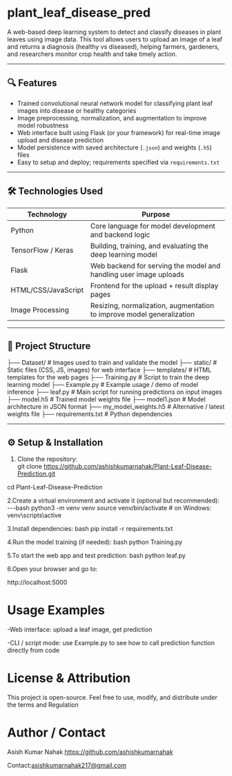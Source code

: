 # plant_leaf_disease_pred

A web-based deep learning system to detect and classify diseases in plant leaves using image data. This tool allows users to upload an image of a leaf and returns a diagnosis (healthy vs diseased), helping farmers, gardeners, and researchers monitor crop health and take timely action.

---

## 🔍 Features

- Trained convolutional neural network model for classifying plant leaf images into disease or healthy categories  
- Image preprocessing, normalization, and augmentation to improve model robustness  
- Web interface built using Flask (or your framework) for real-time image upload and disease prediction  
- Model persistence with saved architecture (`.json`) and weights (`.h5`) files  
- Easy to setup and deploy; requirements specified via `requirements.txt`

---

## 🛠️ Technologies Used

| Technology | Purpose |
|-------------|----------------------------------------------|
| Python | Core language for model development and backend logic |
| TensorFlow / Keras | Building, training, and evaluating the deep learning model |
| Flask | Web backend for serving the model and handling user image uploads |
| HTML/CSS/JavaScript | Frontend for the upload + result display pages |
| Image Processing | Resizing, normalization, augmentation to improve model generalization |

---

## 📁 Project Structure

├── Dataset/ # Images used to train and validate the model
├── static/ # Static files (CSS, JS, images) for web interface
├── templates/ # HTML templates for the web pages
├── Training.py # Script to train the deep learning model
├── Example.py # Example usage / demo of model inference
├── leaf.py # Main script for running predictions on input images
├── model.h5 # Trained model weights file
├── model1.json # Model architecture in JSON format
├── my_model_weights.h5 # Alternative / latest weights file
├── requirements.txt # Python dependencies


---

## ⚙️ Setup & Installation

1. Clone the repository:  
git clone https://github.com/ashishkumarnahak/Plant-Leaf-Disease-Prediction.git

cd Plant-Leaf-Disease-Prediction

2.Create a virtual environment and activate it (optional but recommended):  
---bash
python3 -m venv venv
source  venv/bin/activate  # on Windows: venv\scripts\active

3.Install dependencies:
bash
pip install -r requirements.txt

4.Run the model training (if needed):
bash
python Training.py

5.To start the web app and test prediction:
bash
python leaf.py

6.Open your browser and go to:

http://localhost:5000

# Usage Examples

-Web interface: upload a leaf image, get prediction

-CLI / script mode: use Example.py to see how to call prediction function directly from code

# License & Attribution

This project is open-source. Feel free to use, modify, and distribute under the terms and Regulation

 # Author / Contact

Asish Kumar Nahak
https://github.com/ashishkumarnahak

Contact:asishkumarnahak217@gmail.com

